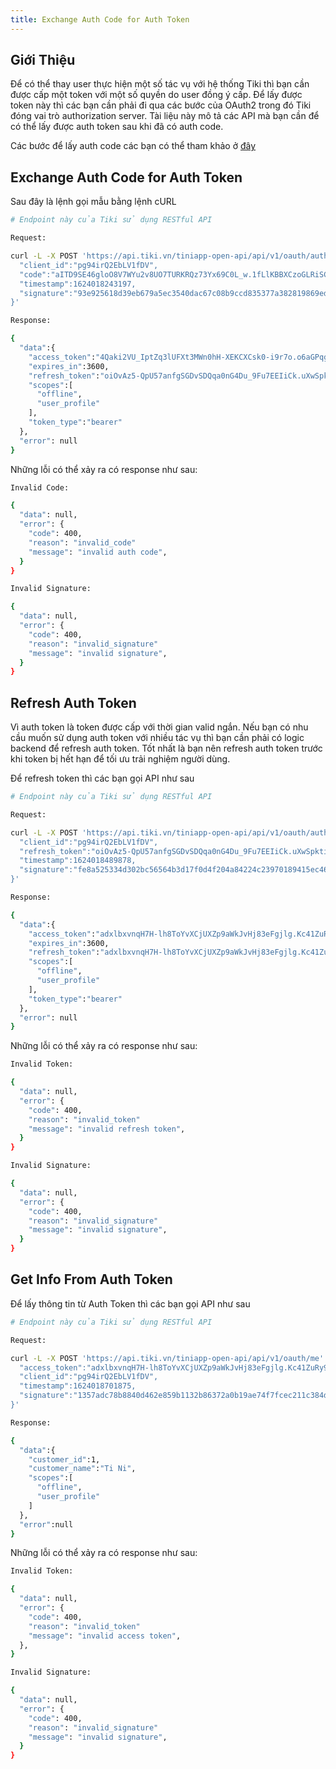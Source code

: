 ```yaml
---
title: Exchange Auth Code for Auth Token
---
```


## Giới Thiệu

Để có thể thay user thực hiện một số tác vụ với hệ thống Tiki thì bạn cần được cấp một token với một số quyền do user đồng ý cấp. Để lấy được token này thì các bạn cần phải đi qua các bước của OAuth2 trong đó Tiki đóng vai trò authorization server. Tài liệu này mô tả các API mà bạn cần để có thể lấy được auth token sau khi đã có auth code.

Các bước để lấy auth code các bạn có thể tham khảo ở [đây](../open-api/overview)

## Exchange Auth Code for Auth Token

Sau đây là lệnh gọi mẫu bằng lệnh cURL

```bash
# Endpoint này của Tiki sử dụng RESTful API

Request:

curl -L -X POST 'https://api.tiki.vn/tiniapp-open-api/api/v1/oauth/auth/token' -H 'Content-Type: application/json' --data-raw '{
  "client_id":"pg94irQ2EbLV1fDV",
  "code":"aITD9SE46gloO8V7WYu2v8UO7TURKRQz73Yx69C0L_w.1fLlKBBXCzoGLRiSCBlHsm2rmjfqFp5USpKGTre_f7k",
  "timestamp":1624018243197,
  "signature":"93e925618d39eb679a5ec3540dac67c08b9ccd835377a382819869edd6244e75"
}'

Response:

{
  "data":{
    "access_token":"4Qaki2VU_IptZq3lUFXt3MWn0hH-XEKCXCsk0-i9r7o.o6aGPqgCBp3ac-0lJalWb78KJsxcNpXPBgY2poroE4E",
    "expires_in":3600,
    "refresh_token":"oiOvAz5-QpU57anfgSGDvSDQqa0nG4Du_9Fu7EEIiCk.uXwSpktiDzHBSmkYORc65QBGK109fJRZo175w2JasCI",
    "scopes":[
      "offline",
      "user_profile"
    ],
    "token_type":"bearer"
  },
  "error": null
}
```

Những lỗi có thể xảy ra có response như sau:

```bash
Invalid Code:

{
  "data": null,
  "error": {
    "code": 400,
    "reason": "invalid_code"
    "message": "invalid auth code",
  }
}

Invalid Signature:

{
  "data": null,
  "error": {
    "code": 400,
    "reason": "invalid_signature"
    "message": "invalid signature",
  }
}
```

## Refresh Auth Token

Vì auth token là token được cấp với thời gian valid ngắn. Nếu bạn có nhu cầu muốn sử dụng auth token với nhiều tác vụ thì bạn cần phải có logic backend để refresh auth token. Tốt nhất là bạn nên refresh auth token trước khi token bị hết hạn để tối ưu trải nghiệm người dùng.

Để refresh token thì các bạn gọi API như sau

```bash
# Endpoint này của Tiki sử dụng RESTful API

Request:

curl -L -X POST 'https://api.tiki.vn/tiniapp-open-api/api/v1/oauth/auth/token/refresh' -H 'Content-Type: application/json' --data-raw '{
  "client_id":"pg94irQ2EbLV1fDV",
  "refresh_token":"oiOvAz5-QpU57anfgSGDvSDQqa0nG4Du_9Fu7EEIiCk.uXwSpktiDzHBSmkYORc65QBGK109fJRZo175w2JasCI",
  "timestamp":1624018489878,
  "signature":"fe8a525334d302bc56564b3d17f0d4f204a84224c23970189415ec463911cae9"
}'

Response:

{
  "data":{
    "access_token":"adxlbxvnqH7H-lh8ToYvXCjUXZp9aWkJvHj83eFgjlg.Kc41ZuRy9lZf9XjFfpFcBKx9uhXYviz7_OP2KrxjB5E",
    "expires_in":3600,
    "refresh_token":"adxlbxvnqH7H-lh8ToYvXCjUXZp9aWkJvHj83eFgjlg.Kc41ZuRy9lZf9XjFfpFcBKx9uhXYviz7_OP2KrxjB5E",
    "scopes":[
      "offline",
      "user_profile"
    ],
    "token_type":"bearer"
  },
  "error": null
}
```

Những lỗi có thể xảy ra có response như sau:

```bash
Invalid Token:

{
  "data": null,
  "error": {
    "code": 400,
    "reason": "invalid_token"
    "message": "invalid refresh token",
  }
}

Invalid Signature:

{
  "data": null,
  "error": {
    "code": 400,
    "reason": "invalid_signature"
    "message": "invalid signature",
  }
}
```

## Get Info From Auth Token

Để lấy thông tin từ Auth Token thì các bạn gọi API như sau

```bash
# Endpoint này của Tiki sử dụng RESTful API

Request:

curl -L -X POST 'https://api.tiki.vn/tiniapp-open-api/api/v1/oauth/me' -H 'Content-Type: application/json' --data-raw '{
  "access_token":"adxlbxvnqH7H-lh8ToYvXCjUXZp9aWkJvHj83eFgjlg.Kc41ZuRy9lZf9XjFfpFcBKx9uhXYviz7_OP2KrxjB5E",
  "client_id":"pg94irQ2EbLV1fDV",
  "timestamp":1624018701875,
  "signature":"1357adc78b8840d462e859b1132b86372a0b19ae74f7fcec211c384d0fa0784d"
}'

Response:

{
  "data":{
    "customer_id":1,
    "customer_name":"Ti Ni",
    "scopes":[
      "offline",
      "user_profile"
    ]
  },
  "error":null
}
```

Những lỗi có thể xảy ra có response như sau:

```bash
Invalid Token:

{
  "data": null,
  "error": {
    "code": 400,
    "reason": "invalid_token"
    "message": "invalid access token",
  },
}

Invalid Signature:

{
  "data": null,
  "error": {
    "code": 400,
    "reason": "invalid_signature"
    "message": "invalid signature",
  }
}
```

